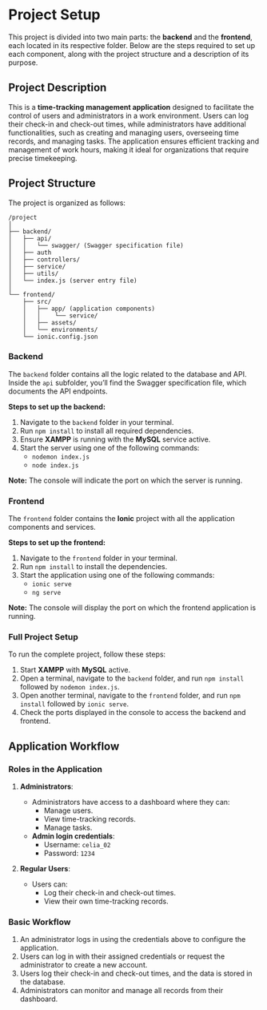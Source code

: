 # Project Setup

This project is divided into two main parts: the **backend** and the **frontend**, each located in its respective folder. Below are the steps required to set up each component, along with the project structure and a description of its purpose.

## Project Description
This is a **time-tracking management application** designed to facilitate the control of users and administrators in a work environment. Users can log their check-in and check-out times, while administrators have additional functionalities, such as creating and managing users, overseeing time records, and managing tasks. The application ensures efficient tracking and management of work hours, making it ideal for organizations that require precise timekeeping.

## Project Structure

The project is organized as follows:

```
/project
│
├── backend/
│   ├── api/
│   │   └── swagger/ (Swagger specification file)
│   ├── auth
│   ├── controllers/
│   ├── service/
│   ├── utils/
│   └── index.js (server entry file)
│
└── frontend/
    ├── src/
    │   ├── app/ (application components)
    │   │    └── service/
    │   ├── assets/
    │   └── environments/
    └── ionic.config.json
```

### Backend

The `backend` folder contains all the logic related to the database and API. Inside the `api` subfolder, you’ll find the Swagger specification file, which documents the API endpoints.

**Steps to set up the backend:**
1. Navigate to the `backend` folder in your terminal.
2. Run `npm install` to install all required dependencies.
3. Ensure **XAMPP** is running with the **MySQL** service active.
4. Start the server using one of the following commands:
   - `nodemon index.js`
   - `node index.js`

**Note:** The console will indicate the port on which the server is running.

### Frontend

The `frontend` folder contains the **Ionic** project with all the application components and services.

**Steps to set up the frontend:**
1. Navigate to the `frontend` folder in your terminal.
2. Run `npm install` to install the dependencies.
3. Start the application using one of the following commands:
   - `ionic serve`
   - `ng serve`

**Note:** The console will display the port on which the frontend application is running.

### Full Project Setup

To run the complete project, follow these steps:
1. Start **XAMPP** with **MySQL** active.
2. Open a terminal, navigate to the `backend` folder, and run `npm install` followed by `nodemon index.js`.
3. Open another terminal, navigate to the `frontend` folder, and run `npm install` followed by `ionic serve`.
4. Check the ports displayed in the console to access the backend and frontend.

## Application Workflow

### Roles in the Application

1. **Administrators**:
   - Administrators have access to a dashboard where they can:
     - Manage users.
     - View time-tracking records.
     - Manage tasks.
   - **Admin login credentials**:
     - Username: `celia_02`
     - Password: `1234`

2. **Regular Users**:
   - Users can:
     - Log their check-in and check-out times.
     - View their own time-tracking records.

### Basic Workflow

1. An administrator logs in using the credentials above to configure the application.
2. Users can log in with their assigned credentials or request the administrator to create a new account.
3. Users log their check-in and check-out times, and the data is stored in the database.
4. Administrators can monitor and manage all records from their dashboard.
